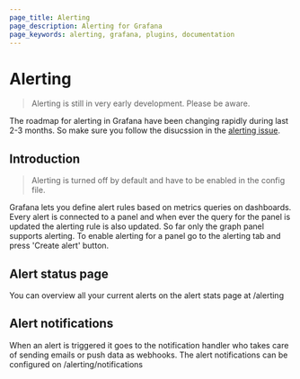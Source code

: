 ```yaml
---
page_title: Alerting
page_description: Alerting for Grafana
page_keywords: alerting, grafana, plugins, documentation
---
```


# Alerting

> Alerting is still in very early development. Please be aware.

The roadmap for alerting in Grafana have been changing rapidly during last 2-3 months. So make sure you follow the disucssion in the [alerting issue](https://github.com/grafana/grafana/issues/2209).

## Introduction

> Alerting is turned off by default and have to be enabled in the config file.

Grafana lets you define alert rules based on metrics queries on dashboards. Every alert is connected to a panel and when ever the query for the panel is updated the alerting rule is also updated.
So far only the graph panel supports alerting. To enable alerting for a panel go to the alerting tab and press 'Create alert' button.

## Alert status page

You can overview all your current alerts on the alert stats page at /alerting

## Alert notifications

When an alert is triggered it goes to the notification handler who takes care of sending emails or push data as webhooks.
The alert notifications can be configured on /alerting/notifications

